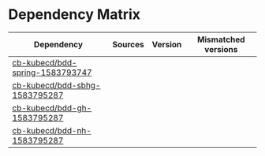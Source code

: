 # Dependency Matrix

Dependency | Sources | Version | Mismatched versions
---------- | ------- | ------- | -------------------
[cb-kubecd/bdd-spring-1583793747](https://github.com/cb-kubecd/bdd-spring-1583793747.git) |  | []() | 
[cb-kubecd/bdd-sbhg-1583795287](https://github.com/cb-kubecd/bdd-sbhg-1583795287.git) |  | []() | 
[cb-kubecd/bdd-gh-1583795287](https://github.com/cb-kubecd/bdd-gh-1583795287.git) |  | []() | 
[cb-kubecd/bdd-nh-1583795287](https://github.com/cb-kubecd/bdd-nh-1583795287.git) |  | []() | 
